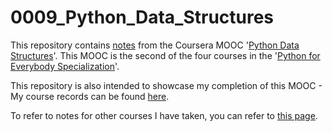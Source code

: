 # 0009_Python_Data_Structures

This repository contains [notes](https://github.com/mariocpinto/0009_MOOC_Python_Data_Structures/blob/master/Course_Notes.md) from the Coursera MOOC '[Python Data Structures](https://www.coursera.org/learn/python-data/)'. This MOOC is the second of the four courses in the '[Python for Everybody Specialization](https://www.coursera.org/specializations/python)'.

This repository is also intended to showcase my completion of this MOOC - My course records can be found [here](https://github.com/mariocpinto/0009_MOOC_Python_Data_Structures/blob/master/Course_Completion.md).  

To refer to notes for other courses I have taken, you can refer to [this page](https://github.com/mariocpinto/0000_Lists/blob/master/MOOCs_and_Tutorials.md).
